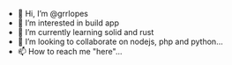 - 👋 Hi, I’m @grrlopes
- 👀 I’m interested in build app
- 🌱 I’m currently learning solid and rust
- 💞️ I’m looking to collaborate on nodejs, php and python...
- 📫 How to reach me "here"...

<!---
grrlopes/grrlopes is a ✨ special ✨ repository because its `README.md` (this file) appears on your GitHub profile.
You can click the Preview link to take a look at your changes.
--->
